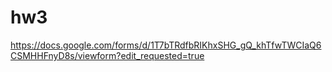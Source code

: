 # hw3

https://docs.google.com/forms/d/1T7bTRdfbRIKhxSHG_gQ_khTfwTWCIaQ6CSMHHFnyD8s/viewform?edit_requested=true
